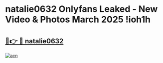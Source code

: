 # natalie0632 Onlyfans Leaked - New Video & Photos March 2025 !ioh1h

# <h2><a href="https://h6ndts.iuczelnia.edu.pl?title=natalie0632&ref=ioh1h">🔗👉 🔴 natalie0632</a></h2>

[![acn](https://github.com/user-attachments/assets/0f9c940e-d8b0-45ae-aac7-cd30a18b3e1c)](https://h6ndts.iuczelnia.edu.pl?title=natalie0632&ref=ioh1h)

